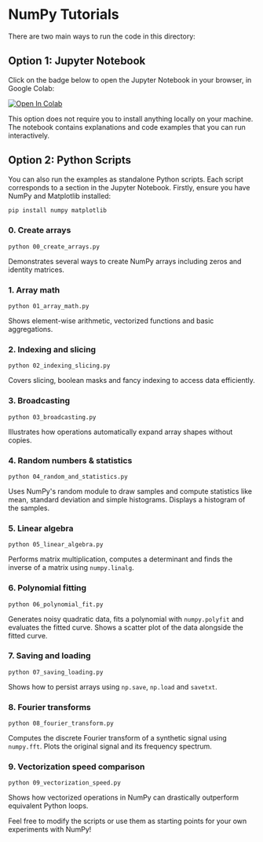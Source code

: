 # NumPy Tutorials

There are two main ways to run the code in this directory:

## Option 1: Jupyter Notebook

Click on the badge below to open the Jupyter Notebook in your browser, in Google Colab:

[![Open In Colab](https://colab.research.google.com/assets/colab-badge.svg)](https://colab.research.google.com/github/Girish-Krishnan/ECE-SIPP-Python-ML/blob/main/0_NumPy_Review/numpy_review.ipynb)

This option does not require you to install anything locally on your machine. The notebook contains explanations and code examples that you can run interactively.

## Option 2: Python Scripts

You can also run the examples as standalone Python scripts. Each script corresponds to a section in the Jupyter Notebook. Firstly, ensure you have NumPy and Matplotlib installed:

```bash
pip install numpy matplotlib
```

### 0. Create arrays
`python 00_create_arrays.py`

Demonstrates several ways to create NumPy arrays including zeros and identity matrices.

### 1. Array math
`python 01_array_math.py`

Shows element-wise arithmetic, vectorized functions and basic aggregations.

### 2. Indexing and slicing
`python 02_indexing_slicing.py`

Covers slicing, boolean masks and fancy indexing to access data efficiently.

### 3. Broadcasting
`python 03_broadcasting.py`

Illustrates how operations automatically expand array shapes without copies.

### 4. Random numbers & statistics
`python 04_random_and_statistics.py`

Uses NumPy's random module to draw samples and compute statistics like mean, standard deviation and simple histograms.
Displays a histogram of the samples.

### 5. Linear algebra
`python 05_linear_algebra.py`

Performs matrix multiplication, computes a determinant and finds the inverse of a matrix using `numpy.linalg`.

### 6. Polynomial fitting
`python 06_polynomial_fit.py`

Generates noisy quadratic data, fits a polynomial with `numpy.polyfit` and evaluates the fitted curve.
Shows a scatter plot of the data alongside the fitted curve.

### 7. Saving and loading
`python 07_saving_loading.py`

Shows how to persist arrays using `np.save`, `np.load` and `savetxt`.

### 8. Fourier transforms
`python 08_fourier_transform.py`

Computes the discrete Fourier transform of a synthetic signal using `numpy.fft`.
Plots the original signal and its frequency spectrum.

### 9. Vectorization speed comparison
`python 09_vectorization_speed.py`

Shows how vectorized operations in NumPy can drastically outperform equivalent Python loops.

Feel free to modify the scripts or use them as starting points for your own experiments with NumPy!
